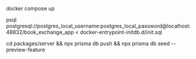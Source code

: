 docker compose up

psql postgresql://postgres_local_username:postgres_local_password@localhost:48832/book_exchange_app < docker-entrypoint-initdb.d/init.sql

cd packages/server && npx prisma db push && npx prisma db seed --preview-feature